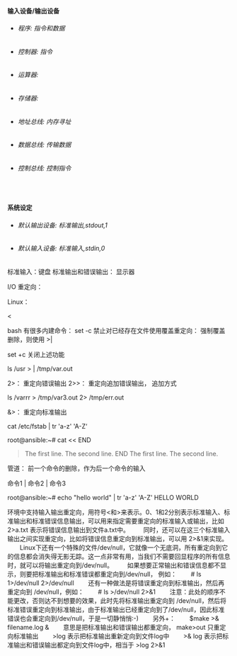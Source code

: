 #### 输入设备/输出设备
* ###### 程序:     指令和数据
* ###### 控制器:   指令
* ###### 运算器:
* ###### 存储器:
* ###### 地址总线: 内存寻址
* ###### 数据总线: 传输数据
* ###### 控制总线: 控制指令

<br>

#### 系统设定
* ###### 默认输出设备: 标准输出,stdout,1
* ###### 默认输入设备: 标准输入,stdin,0

标准输入：键盘
标准输出和错误输出：  显示器

I/O 重定向：

Linux：
>
<

bash 有很多内建命令：
set -c      禁止对已经存在文件使用覆盖重定向：
强制覆盖删除，则使用  >|

set +c      关闭上述功能

ls /usr > | /tmp/var.out        

2>：     重定向错误输出
2>>：  重定向追加错误输出， 追加方式

ls /varrr   >  /tmp/var3.out   2> /tmp/err.out

&>：     重定向标准输出

cat /etc/fstab | tr 'a-z' 'A-Z‘

root@ansible:~# cat << END
> The first line.
> The second line.
> END
The first line.
The second line.



管道： 前一个命令的删除，作为后一个命令的输入

命令1  |  命令2  |  命令3

root@ansible:~# echo "hello world" |  tr 'a-z' 'A-Z'
HELLO WORLD


环境中支持输入输出重定向，用符号<和>来表示。0、1和2分别表示标准输入、标准输出和标准错误信息输出，可以用来指定需要重定向的标准输入或输出，比如 2>a.txt 表示将错误信息输出到文件a.txt中。
　　同时，还可以在这三个标准输入输出之间实现重定向，比如将错误信息重定向到标准输出，可以用 2>&1来实现。
　　Linux下还有一个特殊的文件/dev/null，它就像一个无底洞，所有重定向到它的信息都会消失得无影无踪。这一点非常有用，当我们不需要回显程序的所有信息时，就可以将输出重定向到/dev/null。
　　如果想要正常输出和错误信息都不显示，则要把标准输出和标准错误都重定向到/dev/null， 例如：
　　# ls 1>/dev/null 2>/dev/null
　　还有一种做法是将错误重定向到标准输出，然后再重定向到 /dev/null，例如：
　　# ls >/dev/null 2>&1
　　注意：此处的顺序不能更改，否则达不到想要的效果，此时先将标准输出重定向到 /dev/null，然后将标准错误重定向到标准输出，由于标准输出已经重定向到了/dev/null，因此标准错误也会重定向到/dev/null，于是一切静悄悄:-)
　　另外+：
　　$make >& filename.log &
　　意思是把标准输出和错误输出都重定向， make>out 只重定向标准输出
　　>log 表示把标准输出重新定向到文件log中
　　>& log 表示把标准输出和错误输出都定向到文件log中，相当于 >log 2>&1

